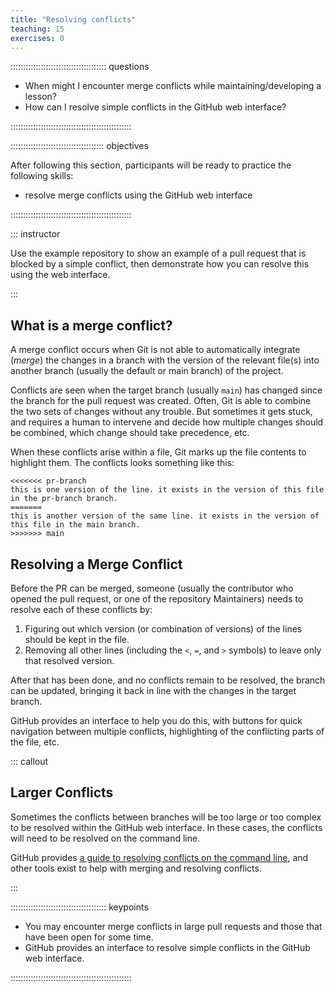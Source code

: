 ```yaml
---
title: "Resolving conflicts"
teaching: 15
exercises: 0
---
```


:::::::::::::::::::::::::::::::::::::: questions 

- When might I encounter merge conflicts while maintaining/developing a lesson?
- How can I resolve simple conflicts in the GitHub web interface?

::::::::::::::::::::::::::::::::::::::::::::::::

::::::::::::::::::::::::::::::::::::: objectives

After following this section, participants will be ready to practice the following skills:

- resolve merge conflicts using the GitHub web interface

::::::::::::::::::::::::::::::::::::::::::::::::

::: instructor

Use the example repository to show an example of a pull request that is
blocked by a simple conflict, 
then demonstrate how you can resolve this using the web interface.

:::

## What is a merge conflict?

A merge conflict occurs when Git is not able to automatically integrate (_merge_)
the changes in a branch with the version of the relevant file(s) into another branch
(usually the default or main branch) of the project.

Conflicts are seen when the target branch (usually `main`)
has changed since the branch for the pull request was created. 
Often, Git is able to combine the two sets of changes without any trouble. 
But sometimes it gets stuck, and requires a human to intervene and 
decide how multiple changes should be combined, which change should take precedence, etc.

When these conflicts arise within a file, 
Git marks up the file contents to highlight them.
The conflicts looks something like this:

```
<<<<<<< pr-branch
this is one version of the line. it exists in the version of this file in the pr-branch branch.
=======
this is another version of the same line. it exists in the version of this file in the main branch.
>>>>>>> main
```

## Resolving a Merge Conflict

Before the PR can be merged,
someone (usually the contributor who opened the pull request, or one of the repository Maintainers)
needs to resolve each of these conflicts by:

1. Figuring out which version (or combination of versions) of the lines should be kept in the file.
2. Removing all other lines (including the `<`, `=`, and `>` symbols) to leave only that resolved version.

After that has been done, and no conflicts remain to be resolved,
the branch can be updated, bringing it back in line with the changes in the target branch.

GitHub provides an interface to help you do this,
with buttons for quick navigation between multiple conflicts,
highlighting of the conflicting parts of the file, etc.

::: callout

## Larger Conflicts

Sometimes the conflicts between branches will be too large or too complex to be resolved
within the GitHub web interface.
In these cases, the conflicts will need to be resolved on the command line.

GitHub provides [a guide to resolving conflicts on the command line](https://docs.github.com/en/pull-requests/collaborating-with-pull-requests/addressing-merge-conflicts/resolving-a-merge-conflict-using-the-command-line),
and other tools exist to help with merging and resolving conflicts.

:::

:::::::::::::::::::::::::::::::::::::: keypoints 

- You may encounter merge conflicts in large pull requests and those that have been open for some time.
- GitHub provides an interface to resolve simple conflicts in the GitHub web interface.

::::::::::::::::::::::::::::::::::::::::::::::::